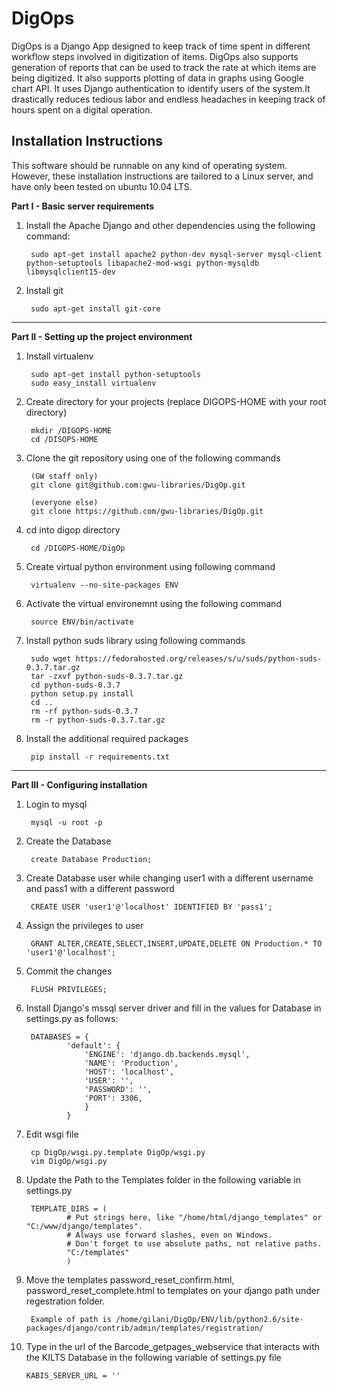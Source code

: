 DigOps
======

DigOps is a Django App designed to keep track of time spent in different 
workflow steps involved in digitization of items. DigOps also supports generation
of reports that can be used to track the rate at which items are being digitized.
It also supports plotting of data in graphs using Google chart API.
It uses Django authentication to identify users of the system.It drastically 
reduces tedious labor and endless headaches in keeping track of hours spent 
on a digital operation.

Installation Instructions
-------------------------

This software should be runnable on any kind of operating system. However, 
these installation instructions are tailored to a Linux server, and have
only been tested on ubuntu 10.04 LTS.

**Part I - Basic server requirements**

1. Install the Apache Django and other dependencies using the following command:

        sudo apt-get install apache2 python-dev mysql-server mysql-client python-setuptools libapache2-mod-wsgi python-mysqldb libmysqlclient15-dev 

2. Install git

        sudo apt-get install git-core


- - -

**Part II - Setting up the project environment**

1. Install virtualenv

        sudo apt-get install python-setuptools
        sudo easy_install virtualenv

2. Create directory for your projects (replace DIGOPS-HOME with your root directory)

        mkdir /DIGOPS-HOME
        cd /DISOPS-HOME

3. Clone the git repository using one of the following commands 

        (GW staff only)
        git clone git@github.com:gwu-libraries/DigOp.git

        (everyone else)
        git clone https://github.com/gwu-libraries/DigOp.git

4. cd into digop directory

        cd /DIGOPS-HOME/DigOp

5. Create virtual python environment using following command 

        virtualenv --no-site-packages ENV
        
6. Activate the virtual environemnt using the following command

        source ENV/bin/activate

7. Install python suds library using following commands

        sudo wget https://fedorahosted.org/releases/s/u/suds/python-suds-0.3.7.tar.gz
        tar -zxvf python-suds-0.3.7.tar.gz
        cd python-suds-0.3.7
        python setup.py install
        cd ..
        rm -rf python-suds-0.3.7
        rm -r python-suds-0.3.7.tar.gz

8. Install the additional required packages

        pip install -r requirements.txt


- - -

**Part III - Configuring installation**

1. Login to mysql

        mysql -u root -p

2. Create the Database
        
        create Database Production;

3. Create Database user while changing user1 with a different username and pass1 with a different password
        
        CREATE USER 'user1'@'localhost' IDENTIFIED BY 'pass1';

4. Assign the privileges to user

        GRANT ALTER,CREATE,SELECT,INSERT,UPDATE,DELETE ON Production.* TO 'user1'@'localhost';

5. Commit the changes

        FLUSH PRIVILEGES;

6. Install Django's mssql server driver and fill in the values for Database in settings.py as follows:

        DATABASES = {
                'default': {
                    'ENGINE': 'django.db.backends.mysql',
                    'NAME': 'Production',
                    'HOST': 'localhost',
                    'USER': '',
                    'PASSWORD': '',
                    'PORT': 3306,
                    }
                }

7. Edit wsgi file

        cp DigOp/wsgi.py.template DigOp/wsgi.py
        vim DigOp/wsgi.py

8. Update the Path to the Templates folder in the following variable in settings.py 
        
        TEMPLATE_DIRS = (
                # Put strings here, like "/home/html/django_templates" or "C:/www/django/templates".
                # Always use forward slashes, even on Windows.
                # Don't forget to use absolute paths, not relative paths.
                "C:/templates"
                )

9. Move the templates password_reset_confirm.html, password_reset_complete.html to templates on your django path under regestration folder. 

        Example of path is /home/gilani/DigOp/ENV/lib/python2.6/site-packages/django/contrib/admin/templates/registration/

10. Type in the url of the Barcode_getpages_webservice that interacts with the KILTS Database in the following variable of settings.py file

        KABIS_SERVER_URL = ''

